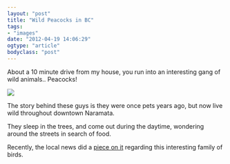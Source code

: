 ```yaml
---
layout: "post"
title: "Wild Peacocks in BC"
tags: 
- "images"
date: "2012-04-19 14:06:29"
ogtype: "article"
bodyclass: "post"
---
```


About a 10 minute drive from my house, you run into an interesting gang of wild animals.. Peacocks!

![](http://cdn.rogerstringer.com/media/peacock.jpg)

The story behind these guys is they were once pets years ago, but now live wild throughout downtown Naramata.

They sleep in the trees, and come out during the daytime, wondering around the streets in search of food.

Recently, the local news did a [piece on it](http://www.chbcnews.ca/video/naramata+peacock+problems/video.html?v=2209800845) regarding this interesting family of birds.